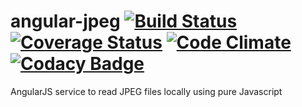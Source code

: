 angular-jpeg [![Build Status](https://travis-ci.org/michalc/angular-jpeg.svg?branch=master)](https://travis-ci.org/michalc/angular-jpeg) [![Coverage Status](https://img.shields.io/coveralls/michalc/angular-jpeg.svg?style=flat)](https://coveralls.io/r/michalc/angular-jpeg?branch=master) [![Code Climate](https://img.shields.io/codeclimate/github/michalc/angular-jpeg.svg?style=flat)](https://codeclimate.com/github/michalc/angular-jpeg) [![Codacy Badge](https://www.codacy.com/project/badge/880657ac0a9c4d178de727cfe12a2718)](https://www.codacy.com/public/michalcharemza/angular-jpeg)
============

AngularJS service to read JPEG files locally using pure Javascript